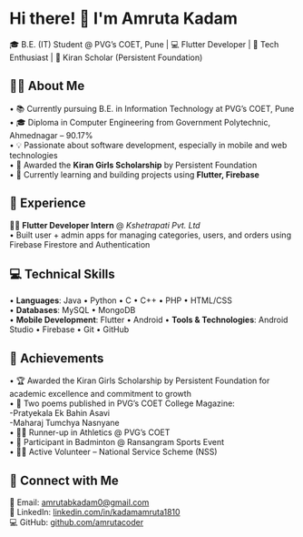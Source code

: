 # Hi there! 👋 I'm Amruta Kadam

🎓 B.E. (IT) Student @ PVG’s COET, Pune | 💻 Flutter Developer | 🌱 Tech Enthusiast | 🎯 Kiran Scholar (Persistent Foundation)

## 👩‍💻 About Me

• 📚 Currently pursuing B.E. in Information Technology at PVG’s COET, Pune  
• 🎓 Diploma in Computer Engineering from Government Polytechnic, Ahmednagar – 90.17%  
• 💡 Passionate about software development, especially in mobile and web technologies  
• 🌟 Awarded the **Kiran Girls Scholarship** by Persistent Foundation  
• 🚀 Currently learning and building projects using **Flutter, Firebase**

## 💼 Experience

👩‍💻 **Flutter Developer Intern** @ *Kshetrapati Pvt. Ltd*  
• Built user + admin apps for managing categories, users, and orders using Firebase Firestore and Authentication

## 💻 Technical Skills

• **Languages**: Java • Python • C • C++ • PHP • HTML/CSS  
• **Databases**: MySQL • MongoDB  
• **Mobile Development**: Flutter • Android
• **Tools & Technologies**: Android Studio • Firebase • Git • GitHub

## 🏅 Achievements
• 🏆 Awarded the Kiran Girls Scholarship by Persistent Foundation for academic excellence and commitment to growth  
• 📖 Two poems published in PVG’s COET College Magazine:  
    -Pratyekala Ek Bahin Asavi  
    -Maharaj Tumchya Nasnyane  
• 🏃‍♀️ Runner-up in Athletics @ PVG’s COET  
• 🏸 Participant in Badminton @ Ransangram Sports Event  
• 🙋‍♀️ Active Volunteer – National Service Scheme (NSS)  

## 🔗 Connect with Me

📧 Email: amrutabkadam0@gmail.com  
💼 LinkedIn: [linkedin.com/in/kadamamruta1810](https://www.linkedin.com/in/kadamamruta1810)  
💻 GitHub: [github.com/amrutacoder](https://github.com/amrutacoder)
<!--

**amrutacoder/amrutacoder** is a ✨ _special_ ✨ repository because its `README.md` (this file) appears on your GitHub profile.

Here are some ideas to get you started:

- 🔭 I’m currently working on ...
- 🌱 I’m currently learning ...
- 👯 I’m looking to collaborate on ...
- 🤔 I’m looking for help with ...
- 💬 Ask me about ...
- 📫 How to reach me: ...
- 😄 Pronouns: ...
- ⚡ Fun fact: .++++++++++++..
-->
